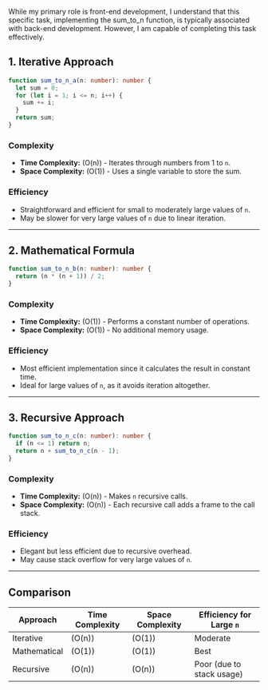 While my primary role is front-end development, I understand that this specific task, implementing the sum_to_n function, is typically associated with back-end development. However, I am capable of completing this task effectively.

## **1. Iterative Approach**

```typescript
function sum_to_n_a(n: number): number {
  let sum = 0;
  for (let i = 1; i <= n; i++) {
    sum += i;
  }
  return sum;
}
```

### **Complexity**

- **Time Complexity:** \(O(n)\) - Iterates through numbers from 1 to `n`.
- **Space Complexity:** \(O(1)\) - Uses a single variable to store the sum.

### **Efficiency**

- Straightforward and efficient for small to moderately large values of `n`.
- May be slower for very large values of `n` due to linear iteration.

---

## **2. Mathematical Formula**

```typescript
function sum_to_n_b(n: number): number {
  return (n * (n + 1)) / 2;
}
```

### **Complexity**

- **Time Complexity:** \(O(1)\) - Performs a constant number of operations.
- **Space Complexity:** \(O(1)\) - No additional memory usage.

### **Efficiency**

- Most efficient implementation since it calculates the result in constant time.
- Ideal for large values of `n`, as it avoids iteration altogether.

---

## **3. Recursive Approach**

```typescript
function sum_to_n_c(n: number): number {
  if (n <= 1) return n;
  return n + sum_to_n_c(n - 1);
}
```

### **Complexity**

- **Time Complexity:** \(O(n)\) - Makes `n` recursive calls.
- **Space Complexity:** \(O(n)\) - Each recursive call adds a frame to the call stack.

### **Efficiency**

- Elegant but less efficient due to recursive overhead.
- May cause stack overflow for very large values of `n`.

---

## **Comparison**

| **Approach** | **Time Complexity** | **Space Complexity** | **Efficiency for Large `n`** |
| ------------ | ------------------- | -------------------- | ---------------------------- |
| Iterative    | \(O(n)\)            | \(O(1)\)             | Moderate                     |
| Mathematical | \(O(1)\)            | \(O(1)\)             | Best                         |
| Recursive    | \(O(n)\)            | \(O(n)\)             | Poor (due to stack usage)    |
